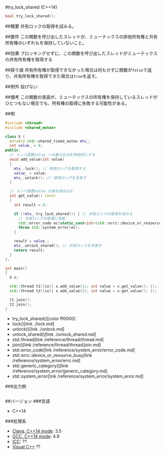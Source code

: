 #try_lock_shared (C++14)
```cpp
bool try_lock_shared();
```

##概要
共有ロックの取得を試みる。


##要件
この関数を呼び出したスレッドが、ミューテックスの排他所有権と共有所有権のいずれもを保持していないこと。


##効果
ブロッキングせずに、この関数を呼び出したスレッドがミューテックスの共有所有権を取得する


##戻り値
共有所有権が取得できなかった場合は何もせずに関数が`false`で返り、共有所有権を取得できた場合は`true`を返す。


##例外
投げない


##備考
この関数の実装が、ミューテックスの所有権を保持しているスレッドがひとつもない場合でも、所有権の取得に失敗する可能性がある。


##例
```cpp
#include <thread>
#include <shared_mutex>

class X {
  mutable std::shared_timed_mutex mtx_;
  int value_ = 0;
public:
  // メンバ変数value_への書き込みを排他的にする
  void add_value(int value)
  {
    mtx_.lock(); // 排他ロックを取得する
    value_ = value;
    mtx_.unlock(); // 排他ロックを手放す
  }

  // メンバ変数value_の値を読み込む
  int get_value() const
  {
    int result = 0;

    if (!mtx_.try_lock_shared()) { // 共有ロックの取得を試みる
      // 共有ロックの取得に失敗
      std::error_code ec(static_cast<int>(std::errc::device_or_resource_busy), std::generic_category());
      throw std::system_error(ec);
    }

    result = value_;
    mtx_.unlock_shared(); // 共有ロックを手放す
    return result;
  }
};

int main()
{
  X x;

  std::thread t1([&x]{ x.add_value(1); int value = x.get_value(); });
  std::thread t2([&x]{ x.add_value(2); int value = x.get_value(); });

  t1.join();
  t2.join();
}
```
* try_lock_shared()[color ff0000]
* lock()[link ./lock.md]
* unlock()[link ./unlock.md]
* unlock_shared()[link ./unlock_shared.md]
* std::thread[link /reference/thread/thread.md]
* join()[link /reference/thread/thread/join.md]
* std::error_code[link /reference/system_error/error_code.md]
* std::errc::device_or_resource_busy[link /reference/system_error/errc.md]
* std::generic_category()[link /reference/system_error/generic_category.md]
* std::system_error[link /reference/system_error/system_error.md]

###出力例
```
```

##バージョン
###言語
- C++14

###処理系
- [Clang, C++14 mode](/implementation.md#clang): 3.5
- [GCC, C++14 mode](/implementation.md#gcc): 4.9
- [ICC](/implementation.md#icc): ??
- [Visual C++](/implementation.md#visual_cpp) ??


